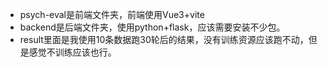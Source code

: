 - psych-eval是前端文件夹，前端使用Vue3+vite
- backend是后端文件夹，使用python+flask，应该需要安装不少包。
- result里面是我使用10条数据跑30轮后的结果，没有训练资源应该跑不动，但是感觉不训练应该也行。


